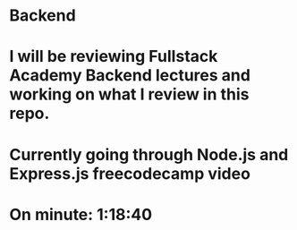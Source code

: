 # Backend

# I will be reviewing Fullstack Academy Backend lectures and working on what I review in this repo.

# Currently going through Node.js and Express.js freecodecamp video
# On minute: 1:18:40
